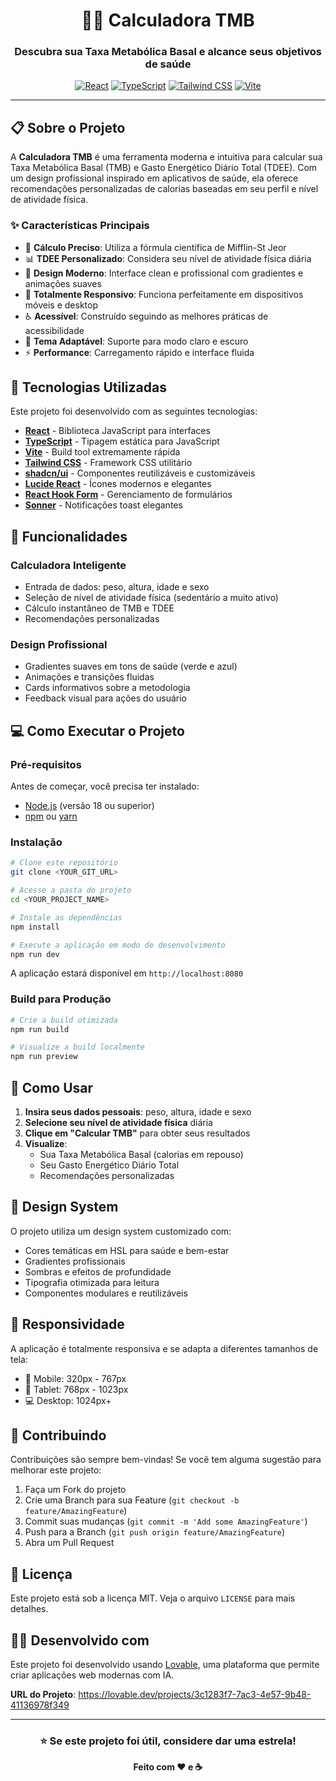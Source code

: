 <div align="center">

# 🏃‍♂️ Calculadora TMB

### Descubra sua Taxa Metabólica Basal e alcance seus objetivos de saúde

[![React](https://img.shields.io/badge/React-18.3.1-61DAFB?style=for-the-badge&logo=react&logoColor=white)](https://reactjs.org/)
[![TypeScript](https://img.shields.io/badge/TypeScript-5.0-3178C6?style=for-the-badge&logo=typescript&logoColor=white)](https://www.typescriptlang.org/)
[![Tailwind CSS](https://img.shields.io/badge/Tailwind_CSS-3.4-38B2AC?style=for-the-badge&logo=tailwind-css&logoColor=white)](https://tailwindcss.com/)
[![Vite](https://img.shields.io/badge/Vite-5.0-646CFF?style=for-the-badge&logo=vite&logoColor=white)](https://vitejs.dev/)

</div>

---

## 📋 Sobre o Projeto

A **Calculadora TMB** é uma ferramenta moderna e intuitiva para calcular sua Taxa Metabólica Basal (TMB) e Gasto Energético Diário Total (TDEE). Com um design profissional inspirado em aplicativos de saúde, ela oferece recomendações personalizadas de calorias baseadas em seu perfil e nível de atividade física.

### ✨ Características Principais

- 🎯 **Cálculo Preciso**: Utiliza a fórmula científica de Mifflin-St Jeor
- 📊 **TDEE Personalizado**: Considera seu nível de atividade física diária
- 🎨 **Design Moderno**: Interface clean e profissional com gradientes e animações suaves
- 📱 **Totalmente Responsivo**: Funciona perfeitamente em dispositivos móveis e desktop
- ♿ **Acessível**: Construído seguindo as melhores práticas de acessibilidade
- 🌙 **Tema Adaptável**: Suporte para modo claro e escuro
- ⚡ **Performance**: Carregamento rápido e interface fluida

## 🚀 Tecnologias Utilizadas

Este projeto foi desenvolvido com as seguintes tecnologias:

- **[React](https://reactjs.org/)** - Biblioteca JavaScript para interfaces
- **[TypeScript](https://www.typescriptlang.org/)** - Tipagem estática para JavaScript
- **[Vite](https://vitejs.dev/)** - Build tool extremamente rápida
- **[Tailwind CSS](https://tailwindcss.com/)** - Framework CSS utilitário
- **[shadcn/ui](https://ui.shadcn.com/)** - Componentes reutilizáveis e customizáveis
- **[Lucide React](https://lucide.dev/)** - Ícones modernos e elegantes
- **[React Hook Form](https://react-hook-form.com/)** - Gerenciamento de formulários
- **[Sonner](https://sonner.emilkowal.ski/)** - Notificações toast elegantes

## 🎯 Funcionalidades

### Calculadora Inteligente
- Entrada de dados: peso, altura, idade e sexo
- Seleção de nível de atividade física (sedentário a muito ativo)
- Cálculo instantâneo de TMB e TDEE
- Recomendações personalizadas

### Design Profissional
- Gradientes suaves em tons de saúde (verde e azul)
- Animações e transições fluidas
- Cards informativos sobre a metodologia
- Feedback visual para ações do usuário

## 💻 Como Executar o Projeto

### Pré-requisitos

Antes de começar, você precisa ter instalado:
- [Node.js](https://nodejs.org/) (versão 18 ou superior)
- [npm](https://www.npmjs.com/) ou [yarn](https://yarnpkg.com/)

### Instalação

```bash
# Clone este repositório
git clone <YOUR_GIT_URL>

# Acesse a pasta do projeto
cd <YOUR_PROJECT_NAME>

# Instale as dependências
npm install

# Execute a aplicação em modo de desenvolvimento
npm run dev
```

A aplicação estará disponível em `http://localhost:8080`

### Build para Produção

```bash
# Crie a build otimizada
npm run build

# Visualize a build localmente
npm run preview
```

## 📝 Como Usar

1. **Insira seus dados pessoais**: peso, altura, idade e sexo
2. **Selecione seu nível de atividade física** diária
3. **Clique em "Calcular TMB"** para obter seus resultados
4. **Visualize**:
   - Sua Taxa Metabólica Basal (calorias em repouso)
   - Seu Gasto Energético Diário Total
   - Recomendações personalizadas

## 🎨 Design System

O projeto utiliza um design system customizado com:
- Cores temáticas em HSL para saúde e bem-estar
- Gradientes profissionais
- Sombras e efeitos de profundidade
- Tipografia otimizada para leitura
- Componentes modulares e reutilizáveis

## 📱 Responsividade

A aplicação é totalmente responsiva e se adapta a diferentes tamanhos de tela:
- 📱 Mobile: 320px - 767px
- 📱 Tablet: 768px - 1023px
- 💻 Desktop: 1024px+

## 🤝 Contribuindo

Contribuições são sempre bem-vindas! Se você tem alguma sugestão para melhorar este projeto:

1. Faça um Fork do projeto
2. Crie uma Branch para sua Feature (`git checkout -b feature/AmazingFeature`)
3. Commit suas mudanças (`git commit -m 'Add some AmazingFeature'`)
4. Push para a Branch (`git push origin feature/AmazingFeature`)
5. Abra um Pull Request

## 📄 Licença

Este projeto está sob a licença MIT. Veja o arquivo `LICENSE` para mais detalhes.

## 👨‍💻 Desenvolvido com

Este projeto foi desenvolvido usando [Lovable](https://lovable.dev), uma plataforma que permite criar aplicações web modernas com IA.

**URL do Projeto**: https://lovable.dev/projects/3c1283f7-7ac3-4e57-9b48-41136978f349

---

<div align="center">

### ⭐ Se este projeto foi útil, considere dar uma estrela!

**Feito com ❤️ e ☕**

</div>
